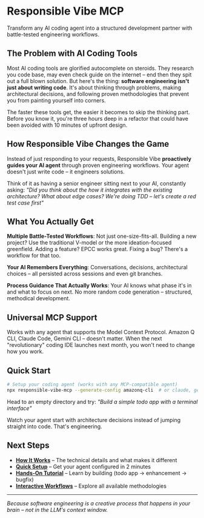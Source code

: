 # Responsible Vibe MCP

Transform any AI coding agent into a structured development partner with battle-tested engineering workflows.

## The Problem with AI Coding Tools

Most AI coding tools are glorified autocomplete on steroids. They research you code base, may even check guide on the internet – end then they spit out a full blown solution. But here's the thing: **software engineering isn't just about writing code**. It's about thinking through problems, making architectural decisions, and following proven methodologies that prevent you from painting yourself into corners.

The faster these tools get, the easier it becomes to skip the thinking part. Before you know it, you're three hours deep in a refactor that could have been avoided with 10 minutes of upfront design.

## How Responsible Vibe Changes the Game

Instead of just responding to your requests, Responsible Vibe **proactively guides your AI agent** through proven engineering workflows. Your agent doesn't just write code – it engineers solutions.

Think of it as having a senior engineer sitting next to your AI, constantly asking: _"Did you think about the how it integrates with the existing architecture? What about edge cases? We're doing TDD – let's create a red test case first"_

## What You Actually Get

**Multiple Battle-Tested Workflows**: Not just one-size-fits-all. Building a new project? Use the traditional V-model or the more ideation-focused greenfield. Adding a feature? EPCC works great. Fixing a bug? There's a workflow for that too.

**Your AI Remembers Everything**: Conversations, decisions, architectural choices – all persisted across sessions and even git branches.

**Process Guidance That Actually Works**: Your AI knows what phase it's in and what to focus on next. No more random code generation – structured, methodical development.

## Universal MCP Support

Works with any agent that supports the Model Context Protocol. Amazon Q CLI, Claude Code, Gemini CLI – doesn't matter. When the next "revolutionary" coding IDE launches next month, you won't need to change how you work.

## Quick Start

```bash
# Setup your coding agent (works with any MCP-compatible agent)
npx responsible-vibe-mcp --generate-config amazonq-cli  # or claude, gemini, opencode
```

Head to an empty directory and try: _"Build a simple todo app with a terminal interface"_

Watch your agent start with architecture decisions instead of jumping straight into code. That's engineering.

## Next Steps

- **[How It Works](./user/how-it-works.md)** – The technical details and what makes it different
- **[Quick Setup](./user/agent-setup.md)** – Get your agent configured in 2 minutes
- **[Hands-On Tutorial](./user/tutorial.md)** – Learn by building (todo app → enhancement → bugfix)
- **[Interactive Workflows](./workflows)** – Explore all available methodologies

---

_Because software engineering is a creative process that happens in your brain – not in the LLM's context window._
